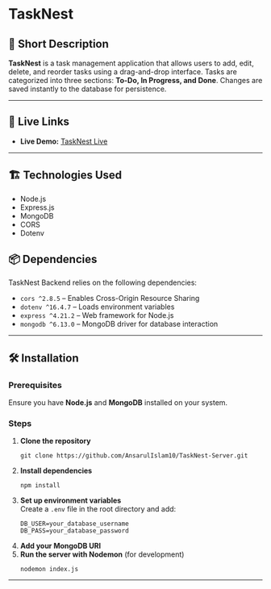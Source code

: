 # TaskNest

## 📝 Short Description  
**TaskNest** is a task management application that allows users to add, edit, delete, and reorder tasks using a drag-and-drop interface. Tasks are categorized into three sections: **To-Do, In Progress, and Done**. Changes are saved instantly to the database for persistence.

---

## 🚀 Live Links  
- **Live Demo:** [TaskNest Live](https://tasknest-d4a44.web.app)

---

## 🏗️ Technologies Used
- Node.js
- Express.js
- MongoDB
- CORS
- Dotenv


## 📦 Dependencies  
TaskNest Backend relies on the following dependencies:

- `cors ^2.8.5` – Enables Cross-Origin Resource Sharing  
- `dotenv ^16.4.7` – Loads environment variables  
- `express ^4.21.2` – Web framework for Node.js  
- `mongodb ^6.13.0` – MongoDB driver for database interaction  

---

## 🛠️ Installation  

### Prerequisites  
Ensure you have **Node.js** and **MongoDB** installed on your system.

### Steps  
1. **Clone the repository**  
   ```
   git clone https://github.com/AnsarulIslam10/TaskNest-Server.git
   ```
2. **Install dependencies**  
   ```
   npm install
   ```
3. **Set up environment variables**  
   Create a `.env` file in the root directory and add:  
   ```env
   DB_USER=your_database_username
   DB_PASS=your_database_password
   ```
4. **Add your MongoDB URI**
5. **Run the server with Nodemon** (for development)  
   ```
   nodemon index.js
   ```
---